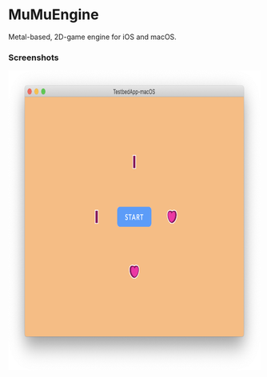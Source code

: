 # MuMuEngine
Metal-based, 2D-game engine for iOS and macOS.

### Screenshots
<img src="./img/capture_macOS@2x.png" width="736pt" height="600pt">
